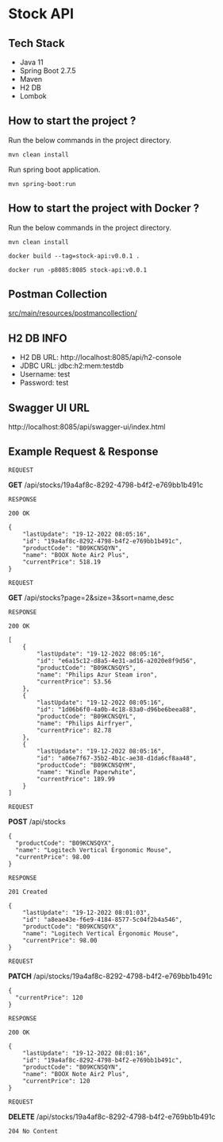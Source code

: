 # Stock API

## Tech Stack

- Java 11
- Spring Boot 2.7.5
- Maven
- H2 DB
- Lombok

## How to start the project ?

Run the below commands in the project directory.

```
mvn clean install
```

Run spring boot application.

```
mvn spring-boot:run
```

## How to start the project with Docker ?

Run the below commands in the project directory.

```
mvn clean install
```

```
docker build --tag=stock-api:v0.0.1 .
```

```
docker run -p8085:8085 stock-api:v0.0.1
```

## Postman Collection

[src/main/resources/postmancollection/](src/main/resources/postmancollection/)

## H2 DB INFO

- H2 DB URL: http://localhost:8085/api/h2-console
- JDBC URL: jdbc:h2:mem:testdb
- Username: test
- Password: test

## Swagger UI URL

http://localhost:8085/api/swagger-ui/index.html

## Example Request & Response

`REQUEST`

<b>GET</b> /api/stocks/19a4af8c-8292-4798-b4f2-e769bb1b491c

`RESPONSE`
```
200 OK

{
    "lastUpdate": "19-12-2022 08:05:16",
    "id": "19a4af8c-8292-4798-b4f2-e769bb1b491c",
    "productCode": "B09KCNSQYN",
    "name": "BOOX Note Air2 Plus",
    "currentPrice": 518.19
}
```

`REQUEST`

<b>GET</b> /api/stocks?page=2&size=3&sort=name,desc

`RESPONSE`
```
200 OK

[
    {
        "lastUpdate": "19-12-2022 08:05:16",
        "id": "e6a15c12-d8a5-4e31-ad16-a2020e8f9d56",
        "productCode": "B09KCNSQYS",
        "name": "Philips Azur Steam iron",
        "currentPrice": 53.56
    },
    {
        "lastUpdate": "19-12-2022 08:05:16",
        "id": "1d06b6f0-4a0b-4c18-83a0-d96be6beea88",
        "productCode": "B09KCNSQYL",
        "name": "Philips Airfryer",
        "currentPrice": 82.78
    },
    {
        "lastUpdate": "19-12-2022 08:05:16",
        "id": "a06e7f67-35b2-4b1c-ae38-d1da6cf8aa48",
        "productCode": "B09KCNSQYM",
        "name": "Kindle Paperwhite",
        "currentPrice": 189.99
    }
]
```

`REQUEST`

<b>POST</b> /api/stocks

```
{
  "productCode": "B09KCNSQYX",
  "name": "Logitech Vertical Ergonomic Mouse",
  "currentPrice": 98.00
}
```

`RESPONSE`
```
201 Created

{
    "lastUpdate": "19-12-2022 08:01:03",
    "id": "a8eae43e-f6e9-4184-8577-5c04f2b4a546",
    "productCode": "B09KCNSQYX",
    "name": "Logitech Vertical Ergonomic Mouse",
    "currentPrice": 98.00
}
```

`REQUEST`

<b>PATCH</b> /api/stocks/19a4af8c-8292-4798-b4f2-e769bb1b491c

```
{
  "currentPrice": 120
}
```

`RESPONSE`
```
200 OK

{
    "lastUpdate": "19-12-2022 08:01:16",
    "id": "19a4af8c-8292-4798-b4f2-e769bb1b491c",
    "productCode": "B09KCNSQYN",
    "name": "BOOX Note Air2 Plus",
    "currentPrice": 120
}
```

`REQUEST`

<b>DELETE</b> /api/stocks/19a4af8c-8292-4798-b4f2-e769bb1b491c

```
204 No Content
```